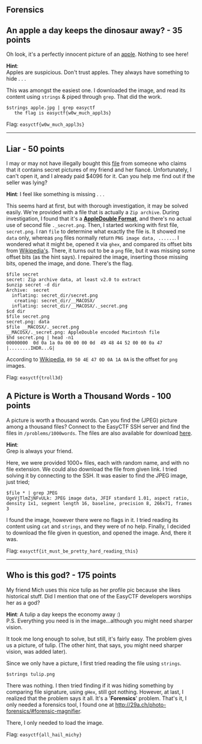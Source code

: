 Forensics
-------------

An apple a day keeps the dinosaur away? - 35 points 
-----------------
Oh look, it's a perfectly innocent picture of an [apple](https://www.easyctf.com/static/problems/apple/apple.jpg). Nothing to see here!

**Hint**:<br/>
Apples are suspicious. Don't trust apples. They always have something to hide . . .

This was amongst the easiest one. I downloaded the image, and read its content using `strings` & piped through `grep`. That did the work.
```
$strings apple.jpg | grep easyctf
   the flag is easyctf{w0w_much_appl3s}
```
Flag: `easyctf{w0w_much_appl3s}`

-------------

Liar - 50 points
-----------------
I may or may not have illegally bought this [file](https://www.easyctf.com/static/problems/png/secret) from someone who claims that it contains secret pictures of my friend and her fiancé. Unfortunately, I can't open it, and I already paid $4096 for it. Can you help me find out if the seller was lying?

**Hint**:
I feel like something is missing . . .

This seems hard at first, but with thorough investigation, it may be solved easily. We're provided with a file that is actually a `Zip archive`. During investigation, I found that it's a [**AppleDouble Format**](https://en.wikipedia.org/wiki/AppleSingle_and_AppleDouble_formats), and there's no actual use of second file `._secret.png`. Then, I started working with first file, `secret.png`. I ran `file` to determine what exactly the file is. It showed me `data` only, whereas `png` files normally return 
`PNG image data, ......`. I wondered what it might be, opened it via `ghex`, and compared its offset bits from [Wikipedia's](https://en.wikipedia.org/wiki/List_of_file_signatures). There, it turns out to be a `png` file, but it was missing some offset bits (as the hint says). I repaired the image, inserting those missing bits, opened the image, and done. There's the flag.

```
$file secret
secret: Zip archive data, at least v2.0 to extract
$unzip secret -d dir
Archive:  secret
  inflating: secret_dir/secret.png   
   creating: secret_dir/__MACOSX/
  inflating: secret_dir/__MACOSX/._secret.png 
$cd dir
$file secret.png 
secret.png: data
$file __MACOSX/._secret.png 
__MACOSX/._secret.png: AppleDouble encoded Macintosh file
$hd secret.png | head -n1
00000000  0d 0a 1a 0a 00 00 00 0d  49 48 44 52 00 00 0a 47  |........IHDR...G|
```
According to [Wikipedia](https://en.wikipedia.org/wiki/List_of_file_signatures), `89 50 4E 47 0D 0A 1A 0A` is the offset for `png` images.

Flag: `easyctf{troll3d}`


A Picture is Worth a Thousand Words - 100 points
--------------

A picture is worth a thousand words. Can you find the (JPEG) picture among a thousand files? Connect to the EasyCTF SSH server and find the files in `/problems/1000words`. The files are also available for download [here](https://www.easyctf.com/static/problems/1000words/data.zip).

**Hint**:<br/>
Grep is always your friend.

Here, we were provided 1000+ files, each with random name, and with no file extension. We could also download the file from given link. I tried solving it by connecting to the SSH. It was easier to find the JPEG image, just tried;

```
$file * | grep JPEG
UgeVjTlmZjNFvULk: JPEG image data, JFIF standard 1.01, aspect ratio, density 1x1, segment length 16, baseline, precision 8, 266x71, frames 3
```

I found the image, however there were no flags in it. I tried reading its content using `cat` and `strings`, and they were of no help. Finally, I decided to download the file given in question, and opened the image. And, there it was.

Flag: `easyctf{it_must_be_pretty_hard_reading_this}`

-------------


Who is this god? - 175 points
---------------------------
My friend Mich uses this nice tulip as her profile pic because she likes historical stuff. Did I mention that one of the EasyCTF developers worships her as a god?

**Hint**: A tulip a day keeps the economy away :)<br/>
P.S. Everything you need is in the image...although you might need sharper vision.

It took me long enough to solve, but still, it's fairly easy. The problem gives us a picture, of tulip. (The other hint, that says, you might need sharper vision, was added later).

Since we only have a picture, I first tried reading the file using `strings`.

`$strings tulip.png`

There was nothing. I then tried finding if it was hiding something by comparing file signature, using `gHex`, still got nothing. However, at last, I realized that the problem says it all. It's a '**Forensics**' problem. That's it, I only needed a forensics tool, I found one at http://29a.ch/photo-forensics/#forensic-magnifier.

There, I only needed to load the image.

Flag: `easyctf{all_hail_michy}`
